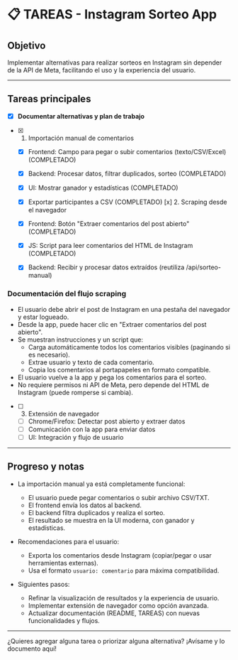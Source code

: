 # 📋 TAREAS - Instagram Sorteo App

## Objetivo
Implementar alternativas para realizar sorteos en Instagram sin depender de la API de Meta, facilitando el uso y la experiencia del usuario.

---

## Tareas principales

- [x] **Documentar alternativas y plan de trabajo**
+ [x] 1. Importación manual de comentarios
    - [x] Frontend: Campo para pegar o subir comentarios (texto/CSV/Excel) (COMPLETADO)
    - [x] Backend: Procesar datos, filtrar duplicados, sorteo (COMPLETADO)
    - [x] UI: Mostrar ganador y estadísticas (COMPLETADO)
    - [x] Exportar participantes a CSV (COMPLETADO)
 [x] 2. Scraping desde el navegador
    - [x] Frontend: Botón "Extraer comentarios del post abierto" (COMPLETADO)
    - [x] JS: Script para leer comentarios del HTML de Instagram (COMPLETADO)
    - [x] Backend: Recibir y procesar datos extraídos (reutiliza /api/sorteo-manual)


### Documentación del flujo scraping

- El usuario debe abrir el post de Instagram en una pestaña del navegador y estar logueado.
- Desde la app, puede hacer clic en "Extraer comentarios del post abierto".
- Se muestran instrucciones y un script que:
    - Carga automáticamente todos los comentarios visibles (paginando si es necesario).
    - Extrae usuario y texto de cada comentario.
    - Copia los comentarios al portapapeles en formato compatible.
- El usuario vuelve a la app y pega los comentarios para el sorteo.
- No requiere permisos ni API de Meta, pero depende del HTML de Instagram (puede romperse si cambia).
- [ ] 3. Extensión de navegador
    - [ ] Chrome/Firefox: Detectar post abierto y extraer datos
    - [ ] Comunicación con la app para enviar datos
    - [ ] UI: Integración y flujo de usuario

---


## Progreso y notas

- La importación manual ya está completamente funcional:
    - El usuario puede pegar comentarios o subir archivo CSV/TXT.
    - El frontend envía los datos al backend.
    - El backend filtra duplicados y realiza el sorteo.
    - El resultado se muestra en la UI moderna, con ganador y estadísticas.

- Recomendaciones para el usuario:
    - Exporta los comentarios desde Instagram (copiar/pegar o usar herramientas externas).
    - Usa el formato `usuario: comentario` para máxima compatibilidad.

- Siguientes pasos:
    - Refinar la visualización de resultados y la experiencia de usuario.
    - Implementar extensión de navegador como opción avanzada.
    - Actualizar documentación (README, TAREAS) con nuevas funcionalidades y flujos.

---

¿Quieres agregar alguna tarea o priorizar alguna alternativa? ¡Avísame y lo documento aquí!
